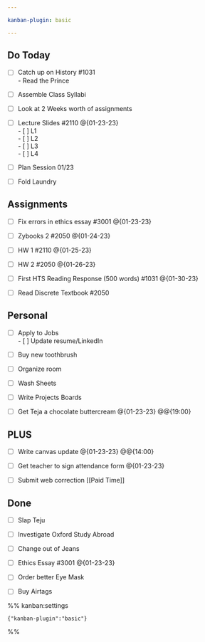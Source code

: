 ```yaml
---

kanban-plugin: basic

---
```


## Do Today

- [ ] Catch up on History #1031<br>- Read the Prince
- [ ] Assemble Class Syllabi
- [ ] Look at 2 Weeks worth of assignments
- [ ] Lecture Slides #2110 @{01-23-23}<br> - [ ] L1<br> - [ ] L2<br> - [ ] L3<br> - [ ] L4
- [ ] Plan Session 01/23
- [ ] Fold Laundry


## Assignments

- [ ] Fix errors in ethics essay #3001 @{01-23-23}
- [ ] Zybooks 2 #2050 @{01-24-23}
- [ ] HW 1 #2110 @{01-25-23}
- [ ] HW 2 #2050 @{01-26-23}
- [ ] First HTS Reading Response (500 words) #1031 @{01-30-23}
- [ ] Read Discrete Textbook #2050


## Personal

- [ ] Apply to Jobs<br> - [ ] Update resume/LinkedIn
- [ ] Buy new toothbrush
- [ ] Organize room
- [ ] Wash Sheets
- [ ] Write Projects Boards
- [ ] Get Teja a chocolate buttercream @{01-23-23} @@{19:00}


## PLUS

- [ ] Write canvas update @{01-23-23} @@{14:00}
- [ ] Get teacher to sign attendance form @{01-23-23}
- [ ] Submit web correction [[Paid Time]]


## Done

- [ ] Slap Teju
- [ ] Investigate Oxford Study Abroad
- [ ] Change out of Jeans
- [ ] Ethics Essay #3001 @{01-23-23}
- [ ] Order better Eye Mask
- [ ] Buy Airtags




%% kanban:settings
```
{"kanban-plugin":"basic"}
```
%%